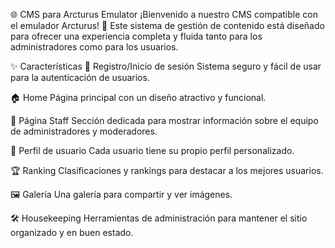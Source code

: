 🌐 CMS para Arcturus Emulator
¡Bienvenido a nuestro CMS compatible con el emulador Arcturus! 🚀 Este sistema de gestión de contenido está diseñado para ofrecer una experiencia completa y fluida tanto para los administradores como para los usuarios.

✨ Características
🔐 Registro/Inicio de sesión
Sistema seguro y fácil de usar para la autenticación de usuarios.

🏠 Home
Página principal con un diseño atractivo y funcional.

👥 Página Staff
Sección dedicada para mostrar información sobre el equipo de administradores y moderadores.

🧑 Perfil de usuario
Cada usuario tiene su propio perfil personalizado.

🏆 Ranking
Clasificaciones y rankings para destacar a los mejores usuarios.

🖼️ Galería
Una galería para compartir y ver imágenes.

🛠️ Housekeeping
Herramientas de administración para mantener el sitio organizado y en buen estado.
